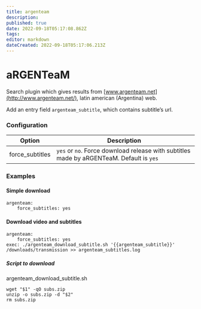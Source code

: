 ```yaml
---
title: argenteam
description: 
published: true
date: 2022-09-18T05:17:08.862Z
tags: 
editor: markdown
dateCreated: 2022-09-18T05:17:06.213Z
---
```


# aRGENTeaM
Search plugin which gives results from [www.argenteam.net](http://www.argenteam.net/), latin american (Argentina) web.

Add an entry field `argenteam_subtitle`, which contains subtitle’s url.
### Configuration
| Option | Description |
| --- | --- |
| force_subtitles | `yes` or `no`. Force download release with subtitles made by aRGENTeaM. Default is `yes`|

### Examples
#### Simple download
```
argenteam:
    force_subtitles: yes
```

#### Download video and subtitles
```
argenteam:
    force_subtitles: yes
exec: ./argenteam_download_subtitle.sh '{{argenteam_subtitle}}' /downloads/transmission >> argenteam_subtitles.log
```
##### Script to download
argenteam_download_subtitle.sh
```
wget "$1" -qO subs.zip
unzip -o subs.zip -d "$2"
rm subs.zip
```